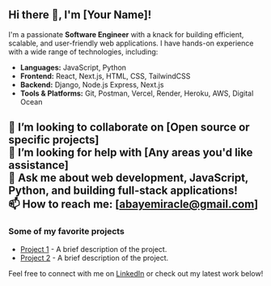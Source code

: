 ## Hi there 👋, I'm [Your Name]!

I'm a passionate **Software Engineer** with a knack for building efficient, scalable, and user-friendly web applications. I have hands-on experience with a wide range of technologies, including:

- **Languages:** JavaScript, Python
- **Frontend:** React, Next.js, HTML, CSS, TailwindCSS
- **Backend:** Django, Node.js Express, Next.js
- **Tools & Platforms:** Git, Postman, Vercel, Render, Heroku, AWS, Digital Ocean

<!--
🔭 I’m currently working on [Project you're working on]  
🌱 I’m currently learning [New technology you're exploring] 
⚡ Fun fact: []
-->
 
👯 I’m looking to collaborate on [Open source or specific projects]  
🤔 I’m looking for help with [Any areas you'd like assistance]  
💬 Ask me about web development, JavaScript, Python, and building full-stack applications!  
📫 How to reach me: [abayemiracle@gmail.com]  
---

### Some of my favorite projects

- [Project 1](Link) - A brief description of the project.
- [Project 2](Link) - A brief description of the project.

Feel free to connect with me on [LinkedIn](Link) or check out my latest work below!
